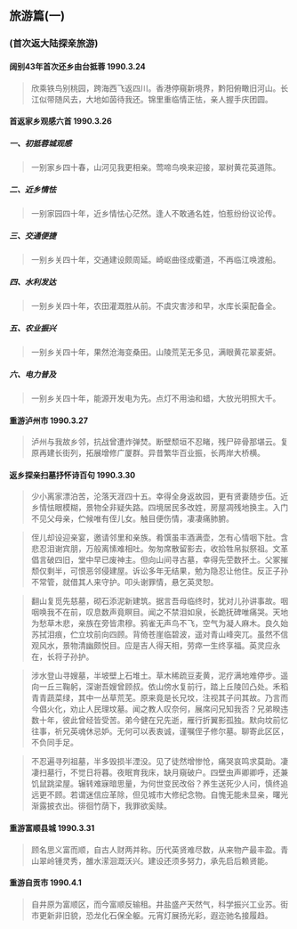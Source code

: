 ## 旅游篇(一)    <h3 class="subtitle">(首次返大陆探亲旅游)</h3>

#### 阔别43年首次还乡由台抵蓉    1990.3.24
> 欣乘铁鸟别桃园，跨海西飞返四川。香港停窺新境界，黔阳俯瞰旧河山。长江似带随风去，大地如茵待我还。锦里重临情正怯，亲人握手庆团圆。

#### 首返家乡观感六首    1990.3.26
##### 一、初抵蓉城观感
> 一别家乡四十春，山河见我更相亲。莺啼鸟唤来迎接，翠树黄花英道陈。
##### 二、近乡情怯
> 一别家园四十年，近乡情怯心茫然。逢人不敢通名姓，怕惹纷纷议论传。
##### 三、交通便捷
> 一别乡关四十年，交通建设颇周延。崎岖曲径成衢道，不再临江唤渡船。
##### 四、水利发达
> 一别乡关四十年，农田灌溉胜从前。不虞灾害涉和早，水库长渠配备全。
##### 五、农业振兴
> 一别乡关四十年，果然沧海变桑田。山陵荒芜无多见，满眼黄花翠麦妍。
##### 六、电力普及
> 一别乡关四十年，能源开发电为先。点灯不用油和蜡，大放光明照大千。

#### 重游泸州市    1990.3.27
> 泸州与我故乡邻，抗战曾遭炸弹焚。断壁颓垣不忍睹，残尸碎骨那堪云。复原再建长街列，拓展增修广厦群。异昔繁华百业振，长两岸大桥横。

#### 返乡探亲扫墓抒怀诗百句    1990.3.30
> 少小离家漂泊苦，沦落天涯四十五。幸得全身返故园，更有贤妻随步伍。近乡情怯眼模糊，景物全非疑失路。四境居民多改姓，房屋凋残地换主。入门不见父母亲，伫候唯有侄儿女。触目便伤情，凄凄痛肺腑。

> 侄儿却设迎亲宴，邀请邻里和亲族。肴馔虽丰酒满壶，怎有心情咽下肚。含悲忍泪谢宾朋，万般离愫难相吐。匆匆席散留影去，收拾牲帛拟祭祖。文革倡言破四旧，堂中早已废神主。但向山间寻古墓，幸得先茔数抔土。父冢摧颓仅剩半，可恨恶邻侵建屋。诉讼多年无结果，勉为隐忍让他住。反正子孙不常管，就借其人来守护。叩头谢罪情，悬乞英灵恕。

> 翻山复觅先慈墓，砌石添泥新建筑。据言吾母临终时，犹对儿孙讲事故。咽咽唤我不在前，叹息数声竟瞑目。闻之不禁泪如泉，长跪抚碑唯痛哭。天地为愁草木悲，亲族在旁皆肃穆。鸦雀无声鸟不飞，空气为凝人麻木。良久始苏拭泪痕，伫立坟前向四顾。背倚苍崖临碧波，遥对青山峰突兀。虽然不信观风水，景物清幽颇悦目。应是吉人得天相，劳瘁一生终享福。英灵应永在，长将子孙护。

> 涉水登山寻嫂墓，半坡壁上石堆土。草木稀疏豆麦黄，泥疗满地难停步。遥向一丘三鞠躬，深谢吾嫂曾顾叔。依山傍水复前行，踏上丘陵凹凸处。禾稻青青蔬菜绿，其中一丛草荒芜。原来竟是长兄坟，注视其子问其故。乃言而今倡火化，劝止人民理坟墓。闻之教人叹奈何，展席问兄知我否？兄弟睽违数十年，彼此曾经皆受苦。弟今健在兄先逝，雁行折翼影孤独。默向坟前忆往事，祈兄英魂休忌妒。无何可以表衷诚，谨嘱侄子修尔墓。聊寄此区区，不负同手足。

> 不忍遍寻列祖墓，半多毁损半湮没。见了徒然增惨怆，痛哭哀鸣求莫助。凄凄扫墓行，不觉日将暮。夜眠育我床，缺月窺破户。四壁虫声卿卿呼，还兼饥鼠跳梁屋。辗转难寐暗思量，为何世变民改俗？养生送死少人问，慎终追远更不顾。若谓迷信应革除，但见城市大修纪念物。自愧无能未显亲，曙光渐露披衣出。徘徊竹荫下，我罪欲奚赎。

#### 重游富顺县城    1990.3.31
> 顾名思义富而顺，自古人财两并称。历代英贤难尽数，从来物产最丰盈。青山翠岭锺灵秀，雒水潆洄溉沃兴。建设还须多努力，承先启后赖贤能。

#### 重游自贡市    1990.4.1
> 自井原为富顺区，而今富顺反输租。井盐盛产天然气，科学振兴工业苏。街市更新非旧貌，恐龙化石保全躯。元宵灯展扬光彩，遐迩驰名接履趋。